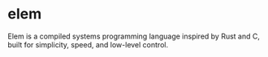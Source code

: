 # elem
Elem is a compiled systems programming language inspired by Rust and C, built for simplicity, speed, and low-level control. 
